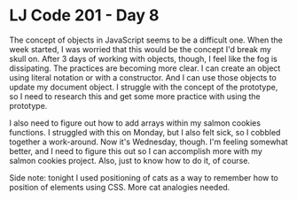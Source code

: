 # LJ Code 201 - Day 8

The concept of objects in JavaScript seems to be a difficult one. When the week started, I was worried that this would be the concept I'd break my skull on. After 3 days of working with objects, though, I feel like the fog is dissipating. The practices are becoming more clear. I can create an object using literal notation or with a constructor. And I can use those objects to update my document object. I struggle with the concept of the prototype, so I need to research this and get some more practice with using the prototype.

I also need to figure out how to add arrays within my salmon cookies functions. I struggled with this on Monday, but I also felt sick, so I cobbled together a work-around. Now it's Wednesday, though. I'm feeling somewhat better, and I need to figure this out so I can accomplish more with my salmon cookies project. Also, just to know how to do it, of course.

Side note: tonight I used positioning of cats as a way to remember how to position of elements using CSS. More cat analogies needed.
